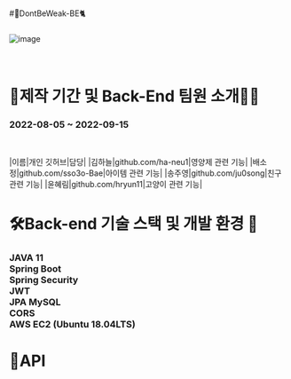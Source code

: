 #:pill:DontBeWeak-BE:cat2:

<h3></h3>

![image](https://user-images.githubusercontent.com/107821879/189889783-88ce54db-bd70-40c9-a9e8-7d179e96c6fd.jpg)
</br></br></br>


# 📆제작 기간 및 Back-End 팀원 소개👩‍💻
<h3>2022-08-05 ~ 2022-09-15</h3></br>

|이름|개인 깃허브|담당|
|김하늘|github.com/ha-neu1|영양제 관련 기능|
|배소정|github.com/sso3o-Bae|아이템 관련 기능|
|송주영|github.com/ju0song|친구 관련 기능|
|윤혜림|github.com/hryun11|고양이 관련 기능|

# 🛠Back-end 기술 스택 및 개발 환경 🔨
<h3>JAVA 11<br>
Spring Boot<br>
Spring Security<br>
JWT<br>
JPA
MySQL<br>
CORS<br>
AWS EC2 (Ubuntu 18.04LTS)<br></h3>


# 🔗API
